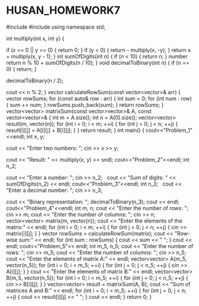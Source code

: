 # HUSAN_HOMEWORK7

#include <iostream> 
#include <vector> 
using namespace std;


int multiply(int x, int y) { 

if (x == 0 || y == 0) { 
return 0; 
} 
if (y < 0) { 
return - multiply(x, -y); 
} 
return x + multiply(x, y - 1); 
} 
int sumOfDigits(int n) { 
if (n < 10) { 
return n; 
} 
number 
return n % 10 + sumOfDigits(n / 10); 
} 
void decimalToBinary(int n) { 
if (n == 0) { 
return; 
} 

decimalToBinary(n / 2); 

cout << n % 2; 
} 
vector<int> calculateRowSum(const vector<vector<int>>& arr) { 
vector<int> rowSums; 
for (const auto& row : arr) { 
int sum = 0; 
for (int num : row) { 
sum += num; 
} 
rowSums.push_back(sum); 
} 
return rowSums; 
} 
vector<vector<int>> matrixSum(const vector>vector<int>>& A, const 
vector<vector<int>>& { 
int m = A.size(); 
int n = A[0].size(); 
vector<vector<int>> result(m, vector<int>(n)); 
for (int i = 0; i < m; ++i) { 
for (int j = 0; j < n; ++j) { 
result[i][j] = A[i][j] + B[i][j]; 
} 
} 
return result; 
} 
int main() { 
cout<<"Problem_1"<<endl; 
int x, y; 

cout << "Enter two numbers: "; 
cin >> x >> y; 

cout << "Result: " << multiply(x, y) << sndl;
cout<<"Problem_2"<<endl; 
int n_2; 

cout << "Enter a number: "; 
cin >> n_2; 
  
cout << "Sum of digits: " << sumOfDigits(n_2) << endl; 
cout<<"Problem_3"<<endl; 
int n_3; 
  
cout << "Enter a decimal number: "; 
cin >> n_3; 

cout << "Binary representation: "; 
decimalToBinary(n_3); 
cout << endl; 
cout<<"Problem_4"<<endl; 
int m, n; 
cout << "Enter the number of rows: "; 
cin >> m; 
cout << "Enter the number of columns: "; 
cin >> n; 
vector<vector<int>> matrix(m, vector<int>(n)); 
cout << "Enter the elements of the matrix:" << endl; 
for (int i = 0; i < m; ++i) { 
for (int j = 0; j < n; ++j) { 
cin >> matrix[i][j]; 
} 
} 
vector<int> rowSums = calculateRowSum(matrix); 
cout << "Row-wise sum:" << endl; 
for (int sum : rowSums) { 
cout << sum << " "; 
} 
cout << endl; 
cout<<"Problem_5"<< endl; 
int m_5, n_5; 
cout << "Enter the number of rows: "; 
cin >> m_5; 
cout << "Enter the number of columns: "; 
cin >> n_5; 
cout << "Enter the elements of matrix A:" << endl; 
vector<vector<int>> A(m_5, vector<int>(n_5)); 
for (int i = 0; i < m_5; ++i) { 
for (int j = 0; j < n_5; ++j) { 
cin >> A[i][j]; 
} 
} 
cout << "Enter the elements of matrix B:" << endl; 
vector<vector<int>> B(m_5, vector<int>(n_5));
for (int i = 0; i < m_5; ++i) { 
for (int j = 0; j < n_5; ++j) { 
cin >> B[i][j]; 
} 
} 
vector<vector<int>> result = matrixSum(A, B); 
cout << "Sum of matrices A and B:" << endl; 
for (int i = 0; i < m_5; ++i) { 
for (int j = 0; j < n; ++j) { 
cout << result[i][j] << " "; 
} 
cout << endl; 
} 
return 0; 
}
